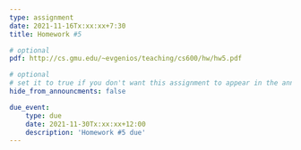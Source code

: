 ```yaml
---
type: assignment
date: 2021-11-16Tx:xx:xx+7:30
title: Homework #5

# optional 
pdf: http://cs.gmu.edu/~evgenios/teaching/cs600/hw/hw5.pdf

# optional
# set it to true if you don't want this assignment to appear in the announcements section
hide_from_announcments: false

due_event: 
    type: due
    date: 2021-11-30Tx:xx:xx+12:00
    description: 'Homework #5 due'
---
```

